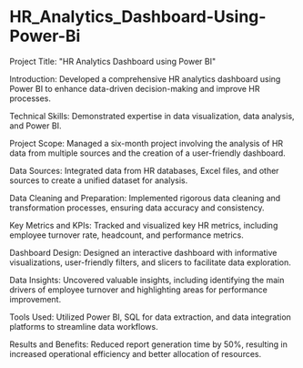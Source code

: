 # HR_Analytics_Dashboard-Using-Power-Bi
Project Title: "HR Analytics Dashboard using Power BI"

Introduction: Developed a comprehensive HR analytics dashboard using Power BI to enhance data-driven decision-making and improve HR processes.

Technical Skills: Demonstrated expertise in data visualization, data analysis, and Power BI.

Project Scope: Managed a six-month project involving the analysis of HR data from multiple sources and the creation of a user-friendly dashboard.

Data Sources: Integrated data from HR databases, Excel files, and other sources to create a unified dataset for analysis.

Data Cleaning and Preparation: Implemented rigorous data cleaning and transformation processes, ensuring data accuracy and consistency.

Key Metrics and KPIs: Tracked and visualized key HR metrics, including employee turnover rate, headcount, and performance metrics.

Dashboard Design: Designed an interactive dashboard with informative visualizations, user-friendly filters, and slicers to facilitate data exploration.

Data Insights: Uncovered valuable insights, including identifying the main drivers of employee turnover and highlighting areas for performance improvement.

Tools Used: Utilized Power BI, SQL for data extraction, and data integration platforms to streamline data workflows.

Results and Benefits: Reduced report generation time by 50%, resulting in increased operational efficiency and better allocation of resources.
